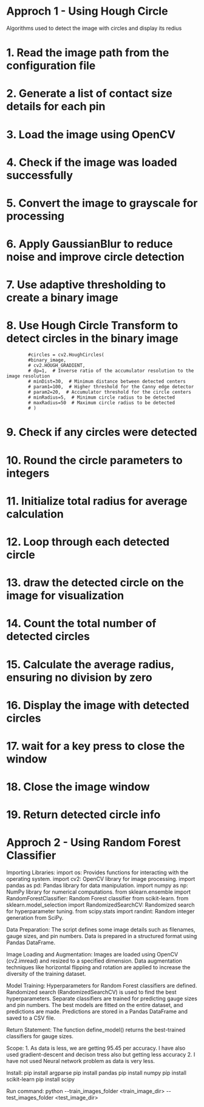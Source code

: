 
# Approch 1 - Using Hough Circle
   Algorithms used to detect the image with circles and display its redius
# 1. Read the image path from the configuration file
# 2. Generate a list of contact size details for each pin
# 3. Load the image using OpenCV
# 4. Check if the image was loaded successfully
# 5. Convert the image to grayscale for processing
# 6. Apply GaussianBlur to reduce noise and improve circle detection
# 7. Use adaptive thresholding to create a binary image
# 8. Use Hough Circle Transform to detect circles in the binary image
            #circles = cv2.HoughCircles(
            #binary_image,
            # cv2.HOUGH_GRADIENT,
            # dp=1,  # Inverse ratio of the accumulator resolution to the image resolution
            # minDist=30,  # Minimum distance between detected centers
            # param1=100,  # Higher threshold for the Canny edge detector
            # param2=20,  # Accumulator threshold for the circle centers
            # minRadius=5,  # Minimum circle radius to be detected
            # maxRadius=50  # Maximum circle radius to be detected
            # )
# 9. Check if any circles were detected
# 10. Round the circle parameters to integers
# 11. Initialize total radius for average calculation
# 12. Loop through each detected circle
# 13. draw the detected circle on the image for visualization
# 14. Count the total number of detected circles
# 15. Calculate the average radius, ensuring no division by zero
# 16. Display the image with detected circles
# 17. wait for a key press to close the window
# 18. Close the image window
# 19. Return detected circle info


# Approch 2 - Using Random Forest Classifier
Importing Libraries:
    import os: Provides functions for interacting with the operating system.
    import cv2: OpenCV library for image processing.
    import pandas as pd: Pandas library for data manipulation.
    import numpy as np: NumPy library for numerical computations.
    from sklearn.ensemble import RandomForestClassifier: Random Forest classifier from scikit-learn.
    from sklearn.model_selection import RandomizedSearchCV: Randomized search for hyperparameter tuning.
    from scipy.stats import randint: Random integer generation from SciPy.

Data Preparation:
    The script defines some image details such as filenames, gauge sizes, and pin numbers.
    Data is prepared in a structured format using Pandas DataFrame.

Image Loading and Augmentation:
    Images are loaded using OpenCV (cv2.imread) and resized to a specified dimension.
    Data augmentation techniques like horizontal flipping and rotation are applied to increase the diversity of the training   dataset.

Model Training:
    Hyperparameters for Random Forest classifiers are defined.
    Randomized search (RandomizedSearchCV) is used to find the best hyperparameters.
    Separate classifiers are trained for predicting gauge sizes and pin numbers.
    The best models are fitted on the entire dataset, and predictions are made.
    Predictions are stored in a Pandas DataFrame and saved to a CSV file.


Return Statement:
        The function define_model() returns the best-trained classifiers for gauge sizes.


Scope:
    1. As data is less, we are getting 95.45 per accuracy.  I have also used gradient-descent and decison tress also but getting less accuracy
    2. I have not used Neural network problem as data is very less. 


Install:
pip install argparse
pip install pandas
pip install numpy
pip install scikit-learn
pip install scipy


Run command:
python <python file_name> --train_images_folder <train_image_dir> --test_images_folder <test_image_dir>
